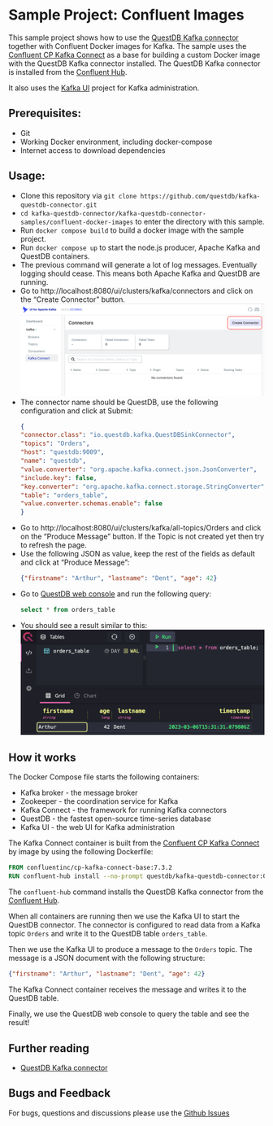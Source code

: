 # Sample Project: Confluent Images
This sample project shows how to use the [QuestDB Kafka connector](https://questdb.io/docs/third-party-tools/kafka/questdb-kafka/) together with Confluent Docker images for Kafka.
The sample uses the [Confluent CP Kafka Connect](https://hub.docker.com/r/confluentinc/cp-kafka-connect-base) as a base for 
building a custom Docker image with the QuestDB Kafka connector installed. The QuestDB Kafka connector is installed from the
[Confluent Hub](https://www.confluent.io/hub/questdb/kafka-questdb-connector).


It also uses the [Kafka UI](https://github.com/provectus/kafka-ui) project for Kafka administration. 

## Prerequisites:
- Git
- Working Docker environment, including docker-compose
- Internet access to download dependencies

## Usage:
- Clone this repository via `git clone https://github.com/questdb/kafka-questdb-connector.git`
- `cd kafka-questdb-connector/kafka-questdb-connector-samples/confluent-docker-images` to enter the directory with this sample.
- Run `docker compose build` to build a docker image with the sample project.
- Run `docker compose up` to start the node.js producer, Apache Kafka and QuestDB containers.
- The previous command will generate a lot of log messages. Eventually logging should cease. This means both Apache Kafka and QuestDB are running.
- Go to http://localhost:8080/ui/clusters/kafka/connectors and click on the “Create Connector” button.
    ![screenshot of Kafka UI, with the Create Connector button highlighted](img/create.png)
- The connector name should be QuestDB, use the following configuration and click at Submit:
    ```json
  {
    "connector.class": "io.questdb.kafka.QuestDBSinkConnector",
    "topics": "Orders",
    "host": "questdb:9009",
    "name": "questdb",
    "value.converter": "org.apache.kafka.connect.json.JsonConverter",
    "include.key": false,
    "key.converter": "org.apache.kafka.connect.storage.StringConverter",
    "table": "orders_table",
    "value.converter.schemas.enable": false
  }
    ```
- Go to http://localhost:8080/ui/clusters/kafka/all-topics/Orders and click on the “Produce Message” button. If the Topic is not created yet then try to refresh the page.
- Use the following JSON as value, keep the rest of the fields as default and click at “Produce Message”:
    ```json
  {"firstname": "Arthur", "lastname": "Dent", "age": 42}
    ```
- Go to [QuestDB web console](http://localhost:9000) and run the following query:
    ```sql
    select * from orders_table
    ```
- You should see a result similar to this:
    ![screenshot of QuestDB web console, with the result of the query](img/questdb.png)

## How it works
The Docker Compose file starts the following containers:
- Kafka broker - the message broker
- Zookeeper - the coordination service for Kafka
- Kafka Connect - the framework for running Kafka connectors
- QuestDB - the fastest open-source time-series database
- Kafka UI - the web UI for Kafka administration

The Kafka Connect container is built from the [Confluent CP Kafka Connect](https://hub.docker.com/r/confluentinc/cp-kafka-connect-base) by image by using the following Dockerfile:
```dockerfile
FROM confluentinc/cp-kafka-connect-base:7.3.2
RUN confluent-hub install --no-prompt questdb/kafka-questdb-connector:0.6
```
The `confluent-hub` command installs the QuestDB Kafka connector from the [Confluent Hub](https://www.confluent.io/hub/questdb/kafka-questdb-connector).

When all containers are running then we use the Kafka UI to start the QuestDB connector. The connector is configured to read data from a Kafka topic `Orders` and write it to the QuestDB table `orders_table`.

Then we use the Kafka UI to produce a message to the `Orders` topic. The message is a JSON document with the following structure:
```json
{"firstname": "Arthur", "lastname": "Dent", "age": 42}
```
The Kafka Connect container receives the message and writes it to the QuestDB table.

Finally, we use the QuestDB web console to query the table and see the result!

## Further reading
- [QuestDB Kafka connector](https://questdb.io/docs/third-party-tools/kafka/questdb-kafka/)

## Bugs and Feedback
For bugs, questions and discussions please use the [Github Issues](https://github.com/questdb/kafka-questdb-connector/issues/new)